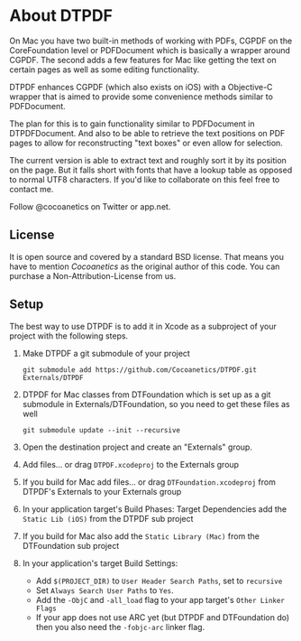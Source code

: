 About DTPDF
===========

On Mac you have two built-in methods of working with PDFs, CGPDF on the CoreFoundation level or PDFDocument which is basically a wrapper around CGPDF. The second adds a few features for Mac like getting the text on certain pages as well as some editing functionality.

DTPDF enhances CGPDF (which also exists on iOS) with a Objective-C wrapper that is aimed to provide some convenience methods similar to PDFDocument.

The plan for this is to gain functionality similar to PDFDocument in DTPDFDocument. And also to be able to retrieve the text positions on PDF pages to allow for reconstructing "text boxes" or even allow for selection.

The current version is able to extract text and roughly sort it by its position on the page. But it falls short with fonts that have a lookup table as opposed to normal UTF8 characters. If you'd like to collaborate on this feel free to contact me.

Follow @cocoanetics on Twitter or app.net.

License
------- 
 
It is open source and covered by a standard BSD license. That means you have to mention *Cocoanetics* as the original author of this code. You can purchase a Non-Attribution-License from us.

Setup
-----

The best way to use DTPDF is to add it in Xcode as a subproject of your project with the following steps.

1. Make DTPDF a git submodule of your project

   `git submodule add https://github.com/Cocoanetics/DTPDF.git Externals/DTPDF`
	
2. DTPDF for Mac classes from DTFoundation which is set up as a git submodule in Externals/DTFoundation, so you need to get these files as well

   `git submodule update --init --recursive`

3. Open the destination project and create an "Externals" group.

4. Add files… or drag `DTPDF.xcodeproj` to the Externals group

5. If you build for Mac add files… or drag `DTFoundation.xcodeproj` from DTPDF's Externals to your Externals group

6. In your application target's Build Phases: Target Dependencies add the `Static Lib (iOS)` from the DTPDF sub project

7. If you build for Mac also add the `Static Library (Mac)` from the DTFoundation sub project

8. In your application's target Build Settings:
	- Add `$(PROJECT_DIR)` to `User Header Search Paths`, set to `recursive`
	- Set `Always Search User Paths` to `Yes`.
	- Add the `-ObjC` and `-all_load` flag to your app target's `Other Linker Flags`
   - If your app does not use ARC yet (but DTPDF and DTFoundation do) then you also need the `-fobjc-arc` linker flag.